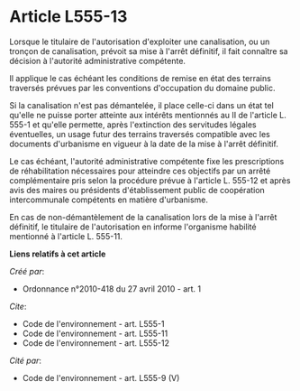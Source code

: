 # Article L555-13

Lorsque le titulaire de l'autorisation d'exploiter une canalisation, ou un tronçon de canalisation, prévoit sa mise à l'arrêt
définitif, il fait connaître sa décision à l'autorité administrative compétente. 

Il applique le cas échéant les conditions de remise en état des terrains traversés prévues par les conventions d'occupation
du domaine public. 

Si la canalisation n'est pas démantelée, il place celle-ci dans un état tel qu'elle ne puisse porter atteinte aux intérêts
mentionnés au II de l'article L. 555-1 et qu'elle permette, après l'extinction des servitudes légales éventuelles, un usage
futur des terrains traversés compatible avec les documents d'urbanisme en vigueur à la date de la mise à l'arrêt définitif. 

Le cas échéant, l'autorité administrative compétente fixe les prescriptions de réhabilitation nécessaires pour atteindre ces
objectifs par un arrêté complémentaire pris selon la procédure prévue à l'article L. 555-12 et après avis des maires ou
présidents d'établissement public de coopération intercommunale compétents en matière d'urbanisme. 

En cas de non-démantèlement de la canalisation lors de la mise à l'arrêt définitif, le titulaire de l'autorisation en informe
l'organisme habilité mentionné à l'article L. 555-11.

**Liens relatifs à cet article**

_Créé par_:

  - Ordonnance n°2010-418  du 27 avril 2010 - art. 1

_Cite_:

  - Code de l'environnement - art. L555-1
  - Code de l'environnement - art. L555-11
  - Code de l'environnement - art. L555-12

_Cité par_:

  - Code de l'environnement - art. L555-9 (V)
